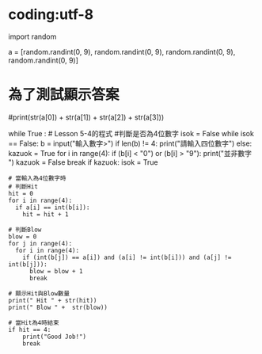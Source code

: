 # coding:utf-8
import random

a = [random.randint(0, 9),
     random.randint(0, 9),
     random.randint(0, 9),
     random.randint(0, 9)]

# 為了測試顯示答案
#print(str(a[0]) + str(a[1]) + str(a[2]) + str(a[3]))

while True :
    # Lesson 5-4的程式
    #判斷是否為4位數字
    isok = False
    while isok == False:
        b = input("輸入數字>")
        if len(b) != 4:
            print("請輸入四位數字")
        else:
            kazuok = True
            for i in range(4):
                if (b[i] < "0") or (b[i] > "9"):
                    print("並非數字 ")
                    kazuok = False
                    break
            if kazuok:
                isok = True

    # 當輸入為4位數字時
    # 判斷Hit
    hit = 0
    for i in range(4):
      if a[i] == int(b[i]):
        hit = hit + 1

    # 判斷Blow
    blow = 0
    for j in range(4):
      for i in range(4):
        if (int(b[j]) == a[i]) and (a[i] != int(b[i])) and (a[j] != int(b[j])):
          blow = blow + 1
          break

    # 顯示Hit與Blow數量
    print(" Hit " + str(hit))
    print(" Blow " +  str(blow))

    # 當Hit為4時結束
    if hit == 4:
        print("Good Job!")
        break
